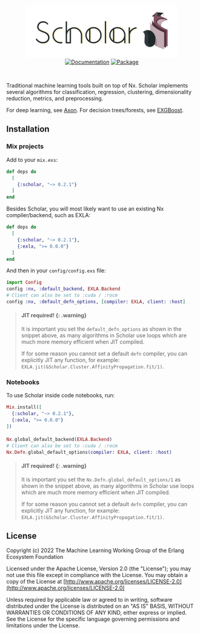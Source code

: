 <p align="center">
  <img src="https://github.com/elixir-nx/scholar/raw/main/images/scholar.png" alt="Scholar" width="400">
  <br />
  <a href="https://hexdocs.pm/scholar"><img src="http://img.shields.io/badge/hex.pm-docs-green.svg?style=flat" title="Documentation" /></a>
  <a href="https://hex.pm/packages/scholar"><img src="https://img.shields.io/hexpm/v/scholar.svg" title="Package" /></a>
</p>

<br />

Traditional machine learning tools built on top of Nx. Scholar implements
several algorithms for classification, regression, clustering, dimensionality
reduction, metrics, and preprocessing.

For deep learning, see [Axon](https://github.com/elixir-nx/axon).
For decision trees/forests, see [EXGBoost](https://github.com/acalejos/exgboost).

## Installation

### Mix projects

Add to your `mix.exs`:

```elixir
def deps do
  [
    {:scholar, "~> 0.2.1"}
  ]
end
```

Besides Scholar, you will most likely want to use an existing Nx compiler/backend,
such as EXLA:

```elixir
def deps do
  [
    {:scholar, "~> 0.2.1"},
    {:exla, ">= 0.0.0"}
  ]
end
```

And then in your `config/config.exs` file:

```elixir
import Config
config :nx, :default_backend, EXLA.Backend
# Client can also be set to :cuda / :rocm
config :nx, :default_defn_options, [compiler: EXLA, client: :host]
```

> #### JIT required! {: .warning}
>
> It is important you set the `default_defn_options` as shown in the snippet above,
> as many algorithms in Scholar use loops which are much more memory efficient when
> JIT compiled.
>
> If for some reason you cannot set a default `defn` compiler, you can explicitly
> JIT any function, for example: `EXLA.jit(&Scholar.Cluster.AffinityPropagation.fit/1)`.

### Notebooks

To use Scholar inside code notebooks, run:

```elixir
Mix.install([
  {:scholar, "~> 0.2.1"},
  {:exla, ">= 0.0.0"}
])

Nx.global_default_backend(EXLA.Backend)
# Client can also be set to :cuda / :rocm
Nx.Defn.global_default_options(compiler: EXLA, client: :host)
```

> #### JIT required! {: .warning}
>
> It is important you set the `Nx.Defn.global_default_options/1` as shown in the snippet
> above, as many algorithms in Scholar use loops which are much more memory efficient
> when JIT compiled.
>
> If for some reason you cannot set a default `defn` compiler, you can explicitly
> JIT any function, for example: `EXLA.jit(&Scholar.Cluster.AffinityPropagation.fit/1)`.

## License

Copyright (c) 2022 The Machine Learning Working Group of the Erlang Ecosystem Foundation

Licensed under the Apache License, Version 2.0 (the "License");
you may not use this file except in compliance with the License.
You may obtain a copy of the License at [http://www.apache.org/licenses/LICENSE-2.0](http://www.apache.org/licenses/LICENSE-2.0)

Unless required by applicable law or agreed to in writing, software
distributed under the License is distributed on an "AS IS" BASIS,
WITHOUT WARRANTIES OR CONDITIONS OF ANY KIND, either express or implied.
See the License for the specific language governing permissions and
limitations under the License.
